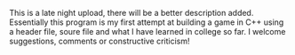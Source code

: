 This is a late night upload, there will be a better description added. Essentially this program is my first attempt at building
a game in C++ using a header file, soure file and what I have learned in college so far. I welcome suggestions, comments or
constructive criticism!
